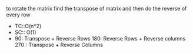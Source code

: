 to rotate the matrix find the transpose of matrix and then do the reverse of every row
* TC::O(n*2)
* SC:: O(1)
* 90: Transpose + Reverse Rows
180: Reverse Rows + Reverse columns
270 : Transpose + Reverse Columns